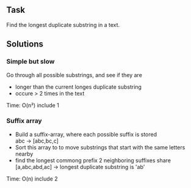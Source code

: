 Task
----
Find the longest duplicate substring in a text.

Solutions
---------
### Simple but slow
Go through all possible substrings, and see if they are

 - longer than the current longes duplicate substring
 - occure > 2 times in the text

Time: O(n²)
include 1

### Suffix array
 - Build a suffix-array, where each possible suffix is stored  
   abc -> [abc,bc,c]
 - Sort this array to to move substrings that start with the same letters nearby
 - find the longest commong prefix 2 neighboring suffixes share  
   [a,abc,abd,ac] -> longest duplicate substring is 'ab'

Time: O(n)
include 2